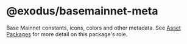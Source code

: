 # @exodus/basemainnet-meta

Base Mainnet constants, icons, colors and other metadata. See [Asset Packages](../../docs/asset-packages.md) for more detail on this package's role.
